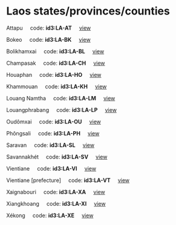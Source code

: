 # Laos states/provinces/counties
Attapu&nbsp;&nbsp;&nbsp;&nbsp;&nbsp;code: **id3:LA-AT**&nbsp;&nbsp;&nbsp;&nbsp;&nbsp;[view](../../export/geojson/medium/id3/la/at.geojson)&nbsp;&nbsp;&nbsp;&nbsp;&nbsp;


Bokeo&nbsp;&nbsp;&nbsp;&nbsp;&nbsp;code: **id3:LA-BK**&nbsp;&nbsp;&nbsp;&nbsp;&nbsp;[view](../../export/geojson/medium/id3/la/bk.geojson)&nbsp;&nbsp;&nbsp;&nbsp;&nbsp;


Bolikhamxai&nbsp;&nbsp;&nbsp;&nbsp;&nbsp;code: **id3:LA-BL**&nbsp;&nbsp;&nbsp;&nbsp;&nbsp;[view](../../export/geojson/medium/id3/la/bl.geojson)&nbsp;&nbsp;&nbsp;&nbsp;&nbsp;


Champasak&nbsp;&nbsp;&nbsp;&nbsp;&nbsp;code: **id3:LA-CH**&nbsp;&nbsp;&nbsp;&nbsp;&nbsp;[view](../../export/geojson/medium/id3/la/ch.geojson)&nbsp;&nbsp;&nbsp;&nbsp;&nbsp;


Houaphan&nbsp;&nbsp;&nbsp;&nbsp;&nbsp;code: **id3:LA-HO**&nbsp;&nbsp;&nbsp;&nbsp;&nbsp;[view](../../export/geojson/medium/id3/la/ho.geojson)&nbsp;&nbsp;&nbsp;&nbsp;&nbsp;


Khammouan&nbsp;&nbsp;&nbsp;&nbsp;&nbsp;code: **id3:LA-KH**&nbsp;&nbsp;&nbsp;&nbsp;&nbsp;[view](../../export/geojson/medium/id3/la/kh.geojson)&nbsp;&nbsp;&nbsp;&nbsp;&nbsp;


Louang Namtha&nbsp;&nbsp;&nbsp;&nbsp;&nbsp;code: **id3:LA-LM**&nbsp;&nbsp;&nbsp;&nbsp;&nbsp;[view](../../export/geojson/medium/id3/la/lm.geojson)&nbsp;&nbsp;&nbsp;&nbsp;&nbsp;


Louangphrabang&nbsp;&nbsp;&nbsp;&nbsp;&nbsp;code: **id3:LA-LP**&nbsp;&nbsp;&nbsp;&nbsp;&nbsp;[view](../../export/geojson/medium/id3/la/lp.geojson)&nbsp;&nbsp;&nbsp;&nbsp;&nbsp;


Oudômxai&nbsp;&nbsp;&nbsp;&nbsp;&nbsp;code: **id3:LA-OU**&nbsp;&nbsp;&nbsp;&nbsp;&nbsp;[view](../../export/geojson/medium/id3/la/ou.geojson)&nbsp;&nbsp;&nbsp;&nbsp;&nbsp;


Phôngsali&nbsp;&nbsp;&nbsp;&nbsp;&nbsp;code: **id3:LA-PH**&nbsp;&nbsp;&nbsp;&nbsp;&nbsp;[view](../../export/geojson/medium/id3/la/ph.geojson)&nbsp;&nbsp;&nbsp;&nbsp;&nbsp;


Saravan&nbsp;&nbsp;&nbsp;&nbsp;&nbsp;code: **id3:LA-SL**&nbsp;&nbsp;&nbsp;&nbsp;&nbsp;[view](../../export/geojson/medium/id3/la/sl.geojson)&nbsp;&nbsp;&nbsp;&nbsp;&nbsp;


Savannakhét&nbsp;&nbsp;&nbsp;&nbsp;&nbsp;code: **id3:LA-SV**&nbsp;&nbsp;&nbsp;&nbsp;&nbsp;[view](../../export/geojson/medium/id3/la/sv.geojson)&nbsp;&nbsp;&nbsp;&nbsp;&nbsp;


Vientiane&nbsp;&nbsp;&nbsp;&nbsp;&nbsp;code: **id3:LA-VI**&nbsp;&nbsp;&nbsp;&nbsp;&nbsp;[view](../../export/geojson/medium/id3/la/vi.geojson)&nbsp;&nbsp;&nbsp;&nbsp;&nbsp;


Vientiane [prefecture]&nbsp;&nbsp;&nbsp;&nbsp;&nbsp;code: **id3:LA-VT**&nbsp;&nbsp;&nbsp;&nbsp;&nbsp;[view](../../export/geojson/medium/id3/la/vt.geojson)&nbsp;&nbsp;&nbsp;&nbsp;&nbsp;


Xaignabouri&nbsp;&nbsp;&nbsp;&nbsp;&nbsp;code: **id3:LA-XA**&nbsp;&nbsp;&nbsp;&nbsp;&nbsp;[view](../../export/geojson/medium/id3/la/xa.geojson)&nbsp;&nbsp;&nbsp;&nbsp;&nbsp;


Xiangkhoang&nbsp;&nbsp;&nbsp;&nbsp;&nbsp;code: **id3:LA-XI**&nbsp;&nbsp;&nbsp;&nbsp;&nbsp;[view](../../export/geojson/medium/id3/la/xi.geojson)&nbsp;&nbsp;&nbsp;&nbsp;&nbsp;


Xékong&nbsp;&nbsp;&nbsp;&nbsp;&nbsp;code: **id3:LA-XE**&nbsp;&nbsp;&nbsp;&nbsp;&nbsp;[view](../../export/geojson/medium/id3/la/xe.geojson)&nbsp;&nbsp;&nbsp;&nbsp;&nbsp;

